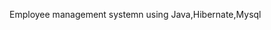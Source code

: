 Employee management systemn using Java,Hibernate,Mysql


<!---
AlenElias/AlenElias is a ✨ special ✨ repository because its `README.md` (this file) appears on your GitHub profile.
You can click the Preview link to take a look at your changes.
--->
